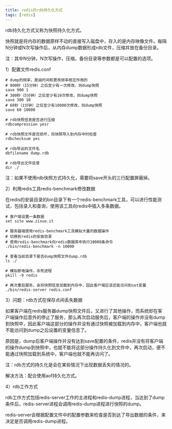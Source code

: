 ```yaml
---
title: redis的rdb持久化方式
tags: [redis]
---
```


rdb持久化方式又称为快照持久化方式。

快照就是将内存的数据原样不动的直接写入磁盘中，存入的是内存映像文件。每隔N分钟或N次写操作后，从内存dump数据形成rdb文件，压缩并放在备份目录。

注：其中N分钟，N次写操作，压缩，备份目录等参数都是可以配置的选项。

1）配置文件redis.conf

```
# dump的频率，是由时间和更改频率相互作用的
# 900秒（15分钟）之后至少有一次修改，则dump快照
save 900 1
# 300秒（5分钟）之后至少有10次修改，则dump快照
save 300 10
# 60秒（1分钟）之后至少有10000次修改，则dump快照
save 60 10000

# rdb快照信息是否进行压缩
rdbcompression yesr

# rdb快照文件是否损坏，将快照导入到内存中时检查
rdbchecksum yes

# rdb导出的文件名
dbfilename dump.rdb

# rdb导出文件目录
dir ./
```

注：如果不使用rdb快照方式持久化，需要将save开头的三行配置屏蔽掉。

2）利用redis工具redis-benchmark修改数据

在redis的安装目录的bin目录下有一个redis-benchmark工具，可以进行性能测试，包括录入和查询，使用该工具向redis中插入多条数据。

```
# 客户端设置一条数据
set site www.zixue.it

# 服务器端使用redis-benchmark工具模拟大量的数据操作
# 切换到redis的安装目录
# 使用redis-benchmark向redis数据库中执行10000条命令
./bin/redis-benchmark -n 10000

# 查看当前目录下是否dump快照文件dump.rdb
ls ./

# 模拟断电操作，杀死进程
pkill -9 redis

# 再次重启服务，会将快照信息加载到内存中，因此客户端应该还能访问到set变量
./bin/redis-server redis.conf
```

3）问题：rdb方式在保存点间丢失数据

如果客户端在redis服务器dump快照文件后，又进行了其他操作，而系统却在客户端操作后意外的停止了服务，那么再次启动服务后，客户端的操作并没有dump到快照中，因此客户端这部分的操作并没有通过快照被加载到内存中，客户端也就不能访问到dump之后设置的变量信息了。

原因是，dump后客户端操作并没有达到save配置的条件，redis并没有将客户端的操作dump到快照中，也就不能将这部分操作持久化到文件中，再次启动，便不能通过快照加载到系统中，客户端也就不能再访问了。

注：rdb方式的持久化是会在某些情况下出现数据丢失的情况的。

解决方法：配合使用aof持久化方式。

4）rdb工作方式

rdb工作方式包括redis-server工作的主进程和redis-dump进程，当达到了dump条件后，redis-server进程会调用redis-dump进程进行快照的dump。

redis-server会根据配置文件中的配置参数来检查是否到达了导出数据的条件，来决定是否调用redis-dump进程。